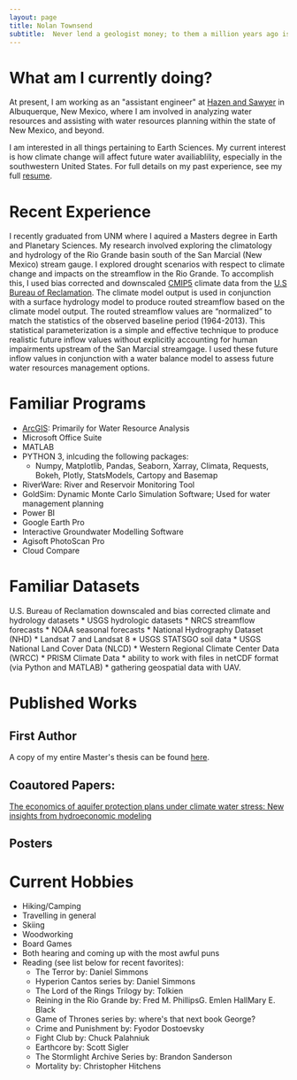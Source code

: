 ```yaml
---
layout: page
title: Nolan Townsend
subtitle:  Never lend a geologist money; to them a million years ago is recent.
---
```


# What am I currently doing?
At present, I am working as an "assistant engineer" at [Hazen and Sawyer](https://www.hazenandsawyer.com/) in Albuquerque, New Mexico, where I am involved in analyzing water resources and assisting with water resources planning within the state of New Mexico, and beyond.

I am interested in all things pertaining to Earth Sciences.  My current interest is how climate change will affect future water availiablility, especially in the southwestern United States.  For full details on my past experience, see my full [resume](https://drive.google.com/file/d/11x2x3UTb03kDQmqOKLItCYpowo4Przh9/preview).

# Recent Experience
I recently graduated from UNM where I aquired a Masters degree in Earth and Planetary Sciences.  My research involved exploring the climatology and hydrology of the Rio Grande basin south of the San Marcial (New Mexico) stream gauge.  I explored drought scenarios with respect to climate change and impacts on the streamflow in the Rio Grande. To accomplish this, I used bias corrected and downscaled  [CMIP5](https://pcmdi.llnl.gov/mips/cmip5/data-portal.html) climate data from the [U.S Bureau of Reclamation](https://gdo-dcp.ucllnl.org/downscaled_cmip_projections/dcpInterface.html#Welcome).  The climate model output is used in conjunction with a surface hydrology model to produce routed streamflow based on the climate model output.  The routed streamflow values are “normalized” to match the statistics of the observed baseline period (1964-2013).  This statistical parameterization is a simple and effective technique to produce realistic future inflow values without explicitly accounting for human impairments upstream of the San Marcial streamgage.  I used these future inflow values in conjunction with a water balance model to assess future water resources management options.

# Familiar Programs
- [ArcGIS](http://www.unm.edu/~ntownsend/): Primarily for Water Resource Analysis
- Microsoft Office Suite
- MATLAB
- PYTHON 3, inlcuding the following packages:
  * Numpy, Matplotlib, Pandas, Seaborn, Xarray, Climata, Requests, Bokeh, Plotly, StatsModels, Cartopy and Basemap
- RiverWare: River and Reservoir Monitoring Tool
- GoldSim: Dynamic Monte Carlo Simulation Software;  Used for water management planning
- Power BI
- Google Earth Pro
- Interactive Groundwater Modelling Software
- Agisoft PhotoScan Pro
- Cloud Compare

# Familiar Datasets
U.S. Bureau of Reclamation downscaled and bias corrected climate and hydrology datasets * USGS hydrologic datasets * NRCS streamflow forecasts * NOAA seasonal forecasts * National Hydrography Dataset (NHD) * Landsat 7 and Landsat 8 * USGS STATSGO soil data * USGS National Land Cover Data (NLCD) * Western Regional Climate Center Data (WRCC) * PRISM Climate Data * ability to work with files in netCDF format (via Python and MATLAB) * gathering geospatial data with UAV.

# Published Works

## First Author
A copy of my entire Master's thesis can be found [here](https://digitalrepository.unm.edu/eps_etds/259/).

## Coautored Papers:
[The economics of aquifer protection plans under climate water stress: New
insights from hydroeconomic modeling](https://water-research.nmsu.edu/files/2019/07/JH_July_5_2019a.pdf)

## Posters

# Current Hobbies
- Hiking/Camping
- Travelling in general
- Skiing
- Woodworking
- Board Games
- Both hearing and coming up with the most awful puns
- Reading (see list below for recent favorites):
  * The Terror by: Daniel Simmons
  * Hyperion Cantos series by: Daniel Simmons
  * The Lord of the Rings Trilogy by: Tolkien
  * Reining in the Rio Grande by: Fred M. PhillipsG. Emlen HallMary E. Black
  * Game of Thrones series by: where's that next book George?
  * Crime and Punishment by: Fyodor Dostoevsky
  * Fight Club by: Chuck Palahniuk 
  * Earthcore by: Scott Sigler
  * The Stormlight Archive Series by: Brandon Sanderson
  * Mortality by: Christopher Hitchens
